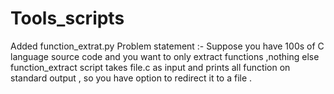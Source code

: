 # Tools_scripts

Added function_extrat.py
Problem statement :- Suppose you have 100s of C language source code and you want to only extract functions ,nothing else 
function_extract script takes file.c as input and prints all function on standard output , so you have option to redirect it to a file .
